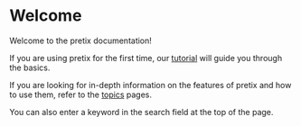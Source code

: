 # Welcome

Welcome to the pretix documentation! 

If you are using pretix for the first time, our [tutorial](tutorial/getting-started.md) will guide you through the basics. 

If you are looking for in-depth information on the features of pretix and how to use them, refer to the [topics](topics/index.md) pages. 

You can also enter a keyword in the search field at the top of the page. 